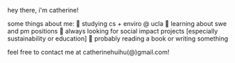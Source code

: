 hey there, i'm catherine! 

some things about me: 
🌱 studying cs + enviro @ ucla
📎 learning about swe and pm positions 
🚀 always looking for social impact projects [especially sustainability or education]
📝 probably reading a book or writing something 

feel free to contact me at catherinehuihu(@)gmail.com! 
